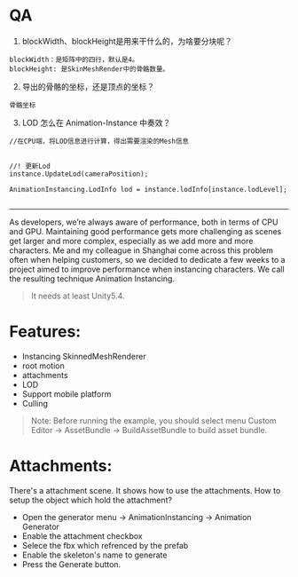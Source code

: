
# QA

1. blockWidth、blockHeight是用来干什么的，为啥要分块呢？

```
blockWidth：是矩阵中的四行，默认是4。
blockHeight: 是SkinMeshRender中的骨骼数量。

```

2. 导出的骨骼的坐标，还是顶点的坐标？

```
骨骼坐标

```

3. LOD 怎么在 Animation-Instance 中奏效？



```
//在CPU端，将LOD信息进行计算，得出需要渲染的Mesh信息


//! 更新Lod
instance.UpdateLod(cameraPosition);

AnimationInstancing.LodInfo lod = instance.lodInfo[instance.lodLevel];


```



---
As developers, we’re always aware of performance, both in terms of CPU and GPU. Maintaining good performance gets more challenging as scenes get larger and more complex, especially as we add more and more characters. Me and my colleague in Shanghai come across this problem often when helping customers, so we decided to dedicate a few weeks to a project aimed to improve performance when instancing characters. We call the resulting technique Animation Instancing.
> It needs at least Unity5.4.

# Features:
* Instancing SkinnedMeshRenderer 
* root motion
* attachments
* LOD
* Support mobile platform
* Culling

> Note:
Before running the example, you should select menu Custom Editor -> AssetBundle -> BuildAssetBundle to build asset bundle.

# Attachments:
There's a attachment scene. It shows how to use the attachments. 
How to setup the object which hold the attachment?
* Open the generator menu -> AnimationInstancing -> Animation Generator
* Enable the attachment checkbox 
* Selece the fbx which refrenced by the prefab
* Enable the skeleton's name to generate
* Press the Generate button.